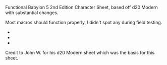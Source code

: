 Functional Babylon 5 2nd Edition Character Sheet, based off d20 Modern with substantial changes. 

Most macros should function properly, I didn't spot any during field testing. 

*
*
*
Credit to John W. for his d20 Modern sheet which was the basis for this sheet. 
